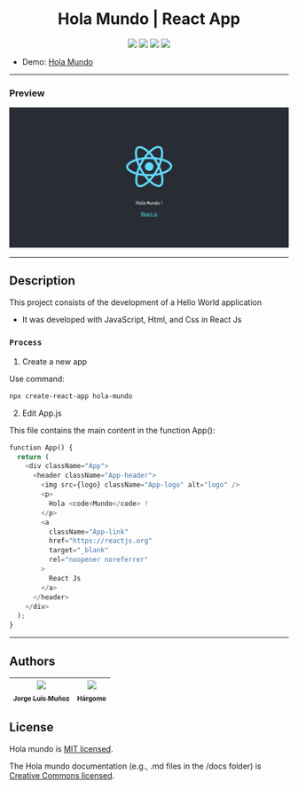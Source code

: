 <h1 align="center"> Hola Mundo | React App </h1>

<p align="center">
  <img src="https://img.shields.io/badge/JavaScript-f1e05a">
  <img src="https://img.shields.io/badge/Html-e34c26">
  <img src="https://img.shields.io/badge/Css-563d7c">
  <img src="https://img.shields.io/badge/status-close-ff3333">
</p>

* Demo: [Hola Mundo](https://jorgelmunozp.github.io/react-hola-mundo/)

***

### Preview
![Preview](/docs/preview.png)

***

## Description

This project consists of the development of a Hello World application 

* It was developed with JavaScript, Html, and Css in React Js

### `Process`

1. Create a new app

Use command: 
```bash
npx create-react-app hola-mundo
```

2. Edit App.js

This file contains the main content in the function App():

```python
function App() {
  return (
    <div className="App">
      <header className="App-header">
        <img src={logo} className="App-logo" alt="logo" />
        <p>
          Hola <code>Mundo</code> !
        </p>
        <a
          className="App-link"
          href="https://reactjs.org"
          target="_blank"
          rel="noopener noreferrer"
        >
          React Js
        </a>
      </header>
    </div>
  );
}
```

***

## Authors

| [<img src="https://avatars.githubusercontent.com/u/101136356?s=400&v=4" width=115><br><sub>Jorge Luis Muñoz</sub>](https://github.com/jorgelmunozp) | [<img src="https://avatars.githubusercontent.com/u/109540980?v=4" width=115><br><sub>Hárgomo</sub>](https://github.com/hargomo) |
| :---: | :---: |

## License

Hola mundo is [MIT licensed](/docs/LICENSE.txt).

The Hola mundo documentation (e.g., .md files in the /docs folder) is [Creative Commons licensed](/docs/LICENSE-docs.txt).
